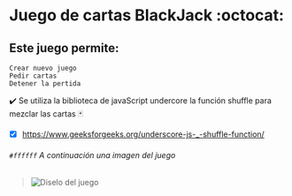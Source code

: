 # Juego de cartas BlackJack :octocat:

##  Este juego permite:
```
Crear nuevo juego
Pedir cartas
Detener la pertida
```

:heavy_check_mark: Se utiliza la biblioteca de javaScript undercore la función shuffle para mezclar las cartas :black_joker:
- [x] https://www.geeksforgeeks.org/underscore-js-_-shuffle-function/




###### `#ffffff` *A continuación una imagen del juego*
>![Diselo del juego](https://user-images.githubusercontent.com/82009638/190538767-02845003-fc2e-42b4-804d-938f59eb1f76.png)
